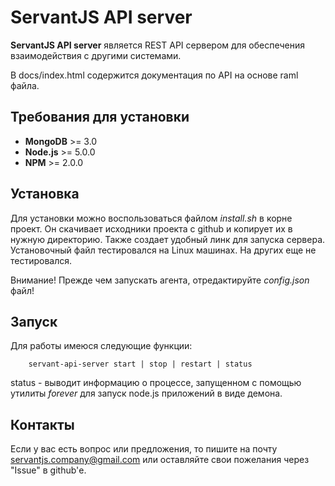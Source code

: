 # ServantJS API server

**ServantJS API server** является REST API сервером для обеспечения взаимодействия с другими системами.

В docs/index.html содержится документация по API на основе raml файла.

## Требования для установки
 
* **MongoDB** >= 3.0 
* **Node.js** >= 5.0.0
* **NPM** >= 2.0.0
 
## Установка
 
Для установки можно воспользоваться файлом *install.sh* в корне проект. Он скачивает исходники проекта с github и копирует их в нужную директорию. Также создает удобный линк для запуска сервера.
Установочный файл тестировался на Linux машинах. На других еще не тестировался. 
 
Внимание! Прежде чем запускать агента, отредактируйте *config.json* файл!

## Запуск
 
Для работы имеюся следующие функции:
```
    servant-api-server start | stop | restart | status 
```
 
status - выводит информацию о процессе, запущенном с помощью утилиты *forever* для запуск node.js приложений в виде демона. 
 
## Контакты
 
Если у вас есть вопрос или предложения, то пишите на почту servantjs.company@gmail.com или оставляйте свои пожелания через "Issue" в github'е.